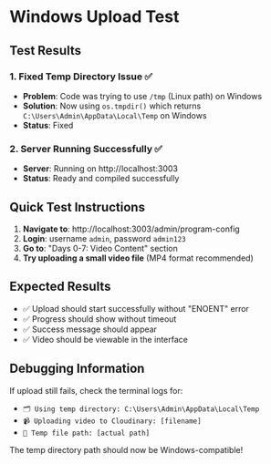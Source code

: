# Windows Upload Test

## Test Results

### 1. Fixed Temp Directory Issue ✅
- **Problem**: Code was trying to use `/tmp` (Linux path) on Windows
- **Solution**: Now using `os.tmpdir()` which returns `C:\Users\Admin\AppData\Local\Temp` on Windows
- **Status**: Fixed

### 2. Server Running Successfully ✅
- **Server**: Running on http://localhost:3003
- **Status**: Ready and compiled successfully

## Quick Test Instructions

1. **Navigate to**: http://localhost:3003/admin/program-config
2. **Login**: username `admin`, password `admin123`
3. **Go to**: "Days 0-7: Video Content" section
4. **Try uploading a small video file** (MP4 format recommended)

## Expected Results
- ✅ Upload should start successfully without "ENOENT" error
- ✅ Progress should show without timeout
- ✅ Success message should appear
- ✅ Video should be viewable in the interface

## Debugging Information
If upload still fails, check the terminal logs for:
- `🗂️ Using temp directory: C:\Users\Admin\AppData\Local\Temp`
- `📹 Uploading video to Cloudinary: [filename]`
- `📁 Temp file path: [actual path]`

The temp directory path should now be Windows-compatible!